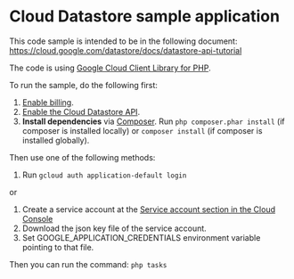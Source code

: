 # Cloud Datastore sample application

This code sample is intended to be in the following document:
https://cloud.google.com/datastore/docs/datastore-api-tutorial

The code is using
[Google Cloud Client Library for PHP](https://googlecloudplatform.github.io/google-cloud-php/#/).

To run the sample, do the following first:

1. [Enable billing](https://support.google.com/cloud/answer/6293499#enable-billing).
1. [Enable the Cloud Datastore API](https://console.cloud.google.com/flows/enableapi?apiid=datastore.googleapis.com).
1. **Install dependencies** via [Composer](http://getcomposer.org/doc/00-intro.md).
    Run `php composer.phar install` (if composer is installed locally) or `composer install`
    (if composer is installed globally).

Then use one of the following methods:

1. Run `gcloud auth application-default login`

or

1. Create a service account at the
[Service account section in the Cloud Console](https://console.cloud.google.com/iam-admin/serviceaccounts/)
1. Download the json key file of the service account.
1. Set GOOGLE_APPLICATION_CREDENTIALS environment variable pointing to that file.

Then you can run the command: `php tasks`

